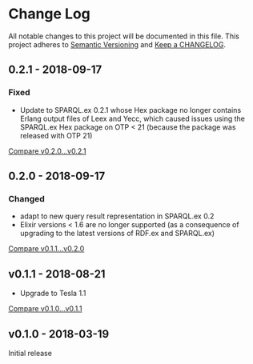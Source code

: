 # Change Log

All notable changes to this project will be documented in this file.
This project adheres to [Semantic Versioning](http://semver.org/) and
[Keep a CHANGELOG](http://keepachangelog.com).


## 0.2.1 - 2018-09-17

### Fixed

- Update to SPARQL.ex 0.2.1 whose Hex package no longer contains Erlang output
  files of Leex and Yecc, which caused issues using the SPARQL.ex Hex package on
  OTP < 21 (because the package was released with OTP 21)

[Compare v0.2.0...v0.2.1](https://github.com/marcelotto/sparql_client/compare/v0.2.0...v0.2.1)



## 0.2.0 - 2018-09-17

### Changed

- adapt to new query result representation in SPARQL.ex 0.2
- Elixir versions < 1.6 are no longer supported (as a consequence of upgrading
  to the latest versions of RDF.ex and SPARQL.ex)


[Compare v0.1.1...v0.2.0](https://github.com/marcelotto/sparql_client/compare/v0.1.1...v0.2.0)


## v0.1.1 - 2018-08-21

- Upgrade to Tesla 1.1

[Compare v0.1.0...v0.1.1](https://github.com/marcelotto/sparql_client/compare/v0.1.0...v0.1.1)



## v0.1.0 - 2018-03-19

Initial release
